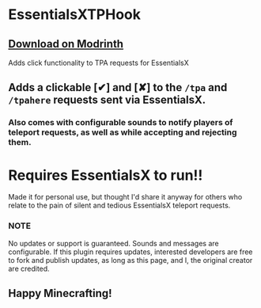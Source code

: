 # EssentialsXTPHook
## [Download on Modrinth](https://modrinth.com/plugin/essentialsxtphook)
Adds click functionality to TPA requests for EssentialsX

## Adds a clickable [✔] and [✘] to the `/tpa` and `/tpahere` requests sent via EssentialsX.
### Also comes with configurable sounds to notify players of teleport requests, as well as while accepting and rejecting them.

# Requires EssentialsX to run!!

Made it for personal use, but thought I'd share it anyway for others who relate to the pain of silent and tedious EssentialsX teleport requests. 

### NOTE
No updates or support is guaranteed. Sounds and messages are configurable. If this plugin requires updates, interested developers are free to fork and publish updates, as long as this page, and I, the original creator are credited.

## Happy Minecrafting!
